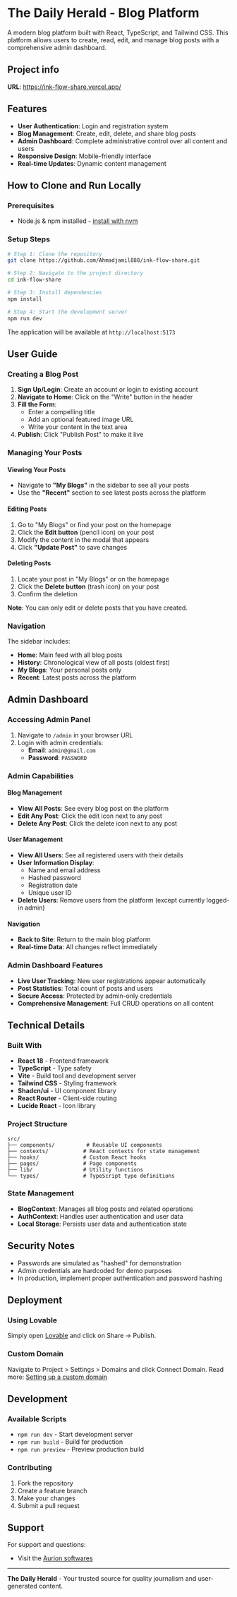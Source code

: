 
# The Daily Herald - Blog Platform

A modern blog platform built with React, TypeScript, and Tailwind CSS. This platform allows users to create, read, edit, and manage blog posts with a comprehensive admin dashboard.

## Project info

**URL**: https://ink-flow-share.vercel.app/

## Features

- **User Authentication**: Login and registration system
- **Blog Management**: Create, edit, delete, and share blog posts
- **Admin Dashboard**: Complete administrative control over all content and users
- **Responsive Design**: Mobile-friendly interface
- **Real-time Updates**: Dynamic content management

## How to Clone and Run Locally

### Prerequisites
- Node.js & npm installed - [install with nvm](https://github.com/nvm-sh/nvm#installing-and-updating)

### Setup Steps

```bash
# Step 1: Clone the repository
git clone https://github.com/Ahmadjamil888/ink-flow-share.git

# Step 2: Navigate to the project directory
cd ink-flow-share

# Step 3: Install dependencies
npm install

# Step 4: Start the development server
npm run dev
```

The application will be available at `http://localhost:5173`

## User Guide

### Creating a Blog Post

1. **Sign Up/Login**: Create an account or login to existing account
2. **Navigate to Home**: Click on the "Write" button in the header
3. **Fill the Form**:
   - Enter a compelling title
   - Add an optional featured image URL
   - Write your content in the text area
4. **Publish**: Click "Publish Post" to make it live

### Managing Your Posts

#### Viewing Your Posts
- Navigate to **"My Blogs"** in the sidebar to see all your posts
- Use the **"Recent"** section to see latest posts across the platform

#### Editing Posts
1. Go to "My Blogs" or find your post on the homepage
2. Click the **Edit button** (pencil icon) on your post
3. Modify the content in the modal that appears
4. Click **"Update Post"** to save changes

#### Deleting Posts
1. Locate your post in "My Blogs" or on the homepage
2. Click the **Delete button** (trash icon) on your post
3. Confirm the deletion

**Note**: You can only edit or delete posts that you have created.

### Navigation

The sidebar includes:
- **Home**: Main feed with all blog posts
- **History**: Chronological view of all posts (oldest first)
- **My Blogs**: Your personal posts only
- **Recent**: Latest posts across the platform

## Admin Dashboard

### Accessing Admin Panel

1. Navigate to `/admin` in your browser URL
2. Login with admin credentials:
   - **Email**: `admin@gmail.com`
   - **Password**: `PASSWORD`

### Admin Capabilities

#### Blog Management
- **View All Posts**: See every blog post on the platform
- **Edit Any Post**: Click the edit icon next to any post
- **Delete Any Post**: Click the delete icon next to any post

#### User Management
- **View All Users**: See all registered users with their details
- **User Information Display**:
  - Name and email address
  - Hashed password
  - Registration date
  - Unique user ID
- **Delete Users**: Remove users from the platform (except currently logged-in admin)

#### Navigation
- **Back to Site**: Return to the main blog platform
- **Real-time Data**: All changes reflect immediately

### Admin Dashboard Features

- **Live User Tracking**: New user registrations appear automatically
- **Post Statistics**: Total count of posts and users
- **Secure Access**: Protected by admin-only credentials
- **Comprehensive Management**: Full CRUD operations on all content

## Technical Details

### Built With
- **React 18** - Frontend framework
- **TypeScript** - Type safety
- **Vite** - Build tool and development server
- **Tailwind CSS** - Styling framework
- **Shadcn/ui** - UI component library
- **React Router** - Client-side routing
- **Lucide React** - Icon library

### Project Structure
```
src/
├── components/          # Reusable UI components
├── contexts/           # React contexts for state management
├── hooks/              # Custom React hooks
├── pages/              # Page components
├── lib/                # Utility functions
└── types/              # TypeScript type definitions
```

### State Management
- **BlogContext**: Manages all blog posts and related operations
- **AuthContext**: Handles user authentication and user data
- **Local Storage**: Persists user data and authentication state

## Security Notes

- Passwords are simulated as "hashed" for demonstration
- Admin credentials are hardcoded for demo purposes
- In production, implement proper authentication and password hashing

## Deployment

### Using Lovable
Simply open [Lovable](https://lovable.dev/projects/ee995164-db59-4230-a75b-f00caae14ed5) and click on Share → Publish.

### Custom Domain
Navigate to Project > Settings > Domains and click Connect Domain.
Read more: [Setting up a custom domain](https://docs.lovable.dev/tips-tricks/custom-domain#step-by-step-guide)

## Development

### Available Scripts
- `npm run dev` - Start development server
- `npm run build` - Build for production
- `npm run preview` - Preview production build

### Contributing
1. Fork the repository
2. Create a feature branch
3. Make your changes
4. Submit a pull request

## Support

For support and questions:

- Visit the [Aurion softwares](https://aurionsoft.site/)

---

**The Daily Herald** - Your trusted source for quality journalism and user-generated content.
